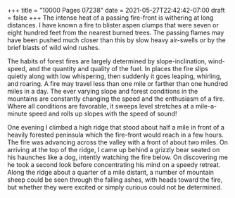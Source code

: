 +++
title = "10000 Pages 07238"
date = 2021-05-27T22:42:42-07:00
draft = false
+++
The intense heat of a passing fire-front is withering at long distances. I have known a fire to blister aspen clumps that were seven or eight hundred feet from the nearest burned trees. The passing flames may have been pushed much closer than this by slow heavy air-swells or by the brief blasts of wild wind rushes.

The habits of forest fires are largely determined by slope-inclination, wind-speed, and the quantity and quality of the fuel. In places the fire slips quietly along with low whispering, then suddenly it goes leaping, whirling, and roaring. A fire may travel less than one mile or farther than one hundred miles in a day. The ever varying slope and forest conditions in the mountains are constantly changing the speed and the enthusiasm of a fire. Where all conditions are favorable, it sweeps level stretches at a mile-a-minute speed and rolls up slopes with the speed of sound!

One evening I climbed a high ridge that stood about half a mile in front of a heavily forested peninsula which the fire-front would reach in a few hours. The fire was advancing across the valley with a front of about two miles. On arriving at the top of the ridge, I came up behind a grizzly bear seated on his haunches like a dog, intently watching the fire below. On discovering me he took a second look before concentrating his mind on a speedy retreat. Along the ridge about a quarter of a mile distant, a number of mountain sheep could be seen through the falling ashes, with heads toward the fire, but whether they were excited or simply curious could not be determined.
